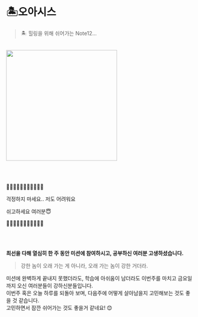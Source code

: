 # 🏝️오아시스

> 🏝️ 힐링을 위해 쉬어가는 Note12…

<br />

<img src="https://github.com/user-attachments/assets/8dcf4980-b1f0-44d0-8a29-c58191bdecf7" width="300" />



<br /><br />

🌳🌳🌳🌳🌳🌳🌳🌳🌳🌳🌳

걱정하지 마세요.. 저도 어려워요

쉬고하세요 여러분😇

🌴🌴🌴🌴🌴🌴🌴🌴🌴🌴🌴

<br /><br />

**최선을 다해 열심히 한 주 동안 미션에 참여하시고, 공부하신 여러분 고생하셨습니다.**

> 강한 놈이 오래 가는 게 아니라, 오래 가는 놈이 강한 거더라.

미션에 완벽하게 끝내지 못했더라도, 학습에 아쉬움이 남더라도 이번주를 마치고 금요일까지 오신 여러분들이 강하신분들입니다.  
이번주 혹은 오늘 하루를 되돌아 보며, 다음주에 어떻게 살아남을지 고민해보는 것도 좋을 것 같습니다.  
고민하면서 잠깐 쉬어가는 것도 좋을거 같네요! 😊  
